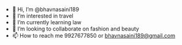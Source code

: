 - 👋 Hi, I’m @bhavnasaini189
- 👀 I’m interested in travel 
- 🌱 I’m currently learning law
- 💞️ I’m looking to collaborate on fashion and beauty 
- 📫 How to reach me 9927677850 or bhavnasaini189@gmail.com
  


<!---
bhavnasaini189/bhavnasaini189 is a ✨ special ✨ repository because its `README.md` (this file) appears on your GitHub profile.
You can click the Preview link to take a look at your changes.
--->
